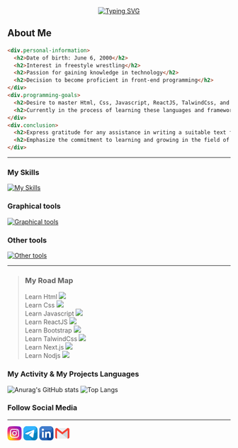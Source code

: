 <p  align="center">
<a align="center" href="https://github.com/mehdirabani"><img src="https://readme-typing-svg.demolab.com?font=Fira+Code&weight=800&size=25&pause=1000&color=36BCF7FF&random=false&width=435&lines=Hi+dear%E2%9D%A4%EF%B8%8F%2C+I+am+Mehdi+Rabani++" alt="Typing SVG" /></a>
</p>

## About Me 

``` html
<div.personal-information>
  <h2>Date of birth: June 6, 2000</h2>
  <h2>Interest in freestyle wrestling</h2>
  <h2>Passion for gaining knowledge in technology</h2>
  <h2>Decision to become proficient in front-end programming</h2>
</div>
<div.programming-goals>
  <h2>Desire to master Html, Css, Javascript, ReactJS, TalwindCss, and  Next.js </h2>
  <h2>Currently in the process of learning these languages and frameworks</h2>
</div>
<div.conclusion>
  <h2>Express gratitude for any assistance in writing a suitable text for the readme.md section</h2>
  <h2>Emphasize the commitment to learning and growing in the field of programming</h2>
</div>
```
-------

### My Skills
[![My Skills](https://skillicons.dev/icons?i=html,css)]([https://github.com/mehdirabani])
<!---[![My Skills](https://skillicons.dev/icons?i=html,css,js,tailwind,bootstrap,react,next)]([https://skillicons.dev](https://github.com/mehdirabani))--->

### Graphical tools
[![Graphical tools](https://skillicons.dev/icons?i=xd,ps,ai,figma)]([https://github.com/mehdirabani])

### Other tools
[![Other tools](https://skillicons.dev/icons?i=vscode,atom,git,github)]([https://github.com/mehdirabani])


-------

> ###  My Road Map
> Learn Html   <img src="https://img.shields.io/badge/Success-green"> <br>
> Learn Css <img src="https://img.shields.io/badge/Learning-yellow"> <br>
> Learn Javascript <img src="https://img.shields.io/badge/Not%20Starting%20to%20Learn-red"> <br>
> Learn ReactJS  <img src="https://img.shields.io/badge/Not%20Starting%20to%20Learn-red"> <br>
> Learn Bootstrap <img src="https://img.shields.io/badge/Not%20Starting%20to%20Learn-red"> <br>
> Learn TalwindCss <img src="https://img.shields.io/badge/Not%20Starting%20to%20Learn-red"> <br>
> Learn Next.js  <img src="https://img.shields.io/badge/Not%20Starting%20to%20Learn-red"> <br>
> Learn Nodjs  <img src="https://img.shields.io/badge/Not%20Starting%20to%20Learn-red"> <br>

### My Activity & My Projects Languages
![Anurag's GitHub stats](https://github-readme-stats.vercel.app/api?username=mehdirabani&show_icons=true&theme=merko)              ![Top Langs](https://github-readme-stats.vercel.app/api/top-langs/?username=mehdirabani&exclude_repo=github-readme-stats,anuraghazra.github.io_icons=true&theme=merko )


### Follow Social Media

------

<p align="left">
<a href="https://instagram.com/mehdirabani_ir"  target="_blank" margin-right="10"> <img src="https://github.com/mehdirabani/mehdirabani/blob/main/instagram.png" width="32" height="32"></a>
<a href="https://t.me/mehdirabani"  target="_blank"> <img src="https://github.com/mehdirabani/mehdirabani/blob/main/telegram.png" width="32" height="32"></a>
<a href="https://www.linkedin.com/in/mehdirabani/"  target="_blank"> <img src="https://github.com/mehdirabani/mehdirabani/blob/main/linkedin.png" width="32" height="32"></a>
<a href="pgm.mehdirabani@gmail.com"  target="_blank"> <img src="https://github.com/mehdirabani/mehdirabani/blob/main/gmail.png" width="32" height="32"></a> 
</p>
